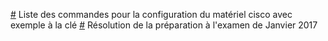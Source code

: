 [#](http://julien00859.github.io/cisco-cheatsheet.html) Liste des commandes pour la configuration du matériel cisco avec exemple à la clé
[#](http://pastebin.com/G9V9YuXX) Résolution de la préparation à l'examen de Janvier 2017
